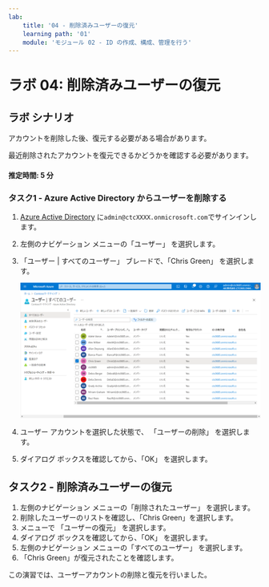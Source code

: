 ```yaml
---
lab:
    title: '04 - 削除済みユーザーの復元'
    learning path: '01'
    module: 'モジュール 02 - ID の作成、構成、管理を行う'
---
```


# ラボ 04: 削除済みユーザーの復元

## ラボ シナリオ

アカウントを削除した後、復元する必要がある場合があります。

最近削除されたアカウントを復元できるかどうかを確認する必要があります。

#### 推定時間: 5 分

### タスク1 - Azure Active Directory からユーザーを削除する

1. [Azure Active Directory]( https://portal.azure.com/#blade/Microsoft_AAD_IAM/ActiveDirectoryMenuBlade/Overview) に`admin@ctcXXXX.onmicrosoft.com`でサインインします。

1. 左側のナビゲーション メニューの「ユーザー」 を選択します。

1. 「ユーザー | すべてのユーザー」 ブレードで、「Chris Green」 を選択します。

    ![リストから複数のユーザーを選択する機能を示した、1 つのユーザー チェック ボックスがオンになり、別のチェック ボックスが強調表示された、「すべてのユーザー」ユーザー リストを表示した画面イメージ。](./media/lp1-mod2-remove-user.png)
    
1. ユーザー アカウントを選択した状態で、 「ユーザーの削除」 を選択します。

1. ダイアログ ボックスを確認してから、「OK」 を選択します。

    

## タスク2 - 削除済みユーザーの復元

1. 左側のナビゲーション メニューの「削除されたユーザー」 を選択します。
1. 削除したユーザーのリストを確認し、「Chris Green」を選択します。
1. メニューで 「ユーザーの復元」 を選択します。
1. ダイアログ ボックスを確認してから、「OK」 を選択します。
1. 左側のナビゲーション メニューの「すべてのユーザー」 を選択します。
1. 「Chris Green」が復元されたことを確認します。



この演習では、ユーザーアカウントの削除と復元を行いました。
